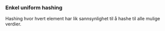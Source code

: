 ### Enkel uniform hashing 
Hashing hvor hvert element har lik sannsynlighet til å hashe til alle mulige verdier. 